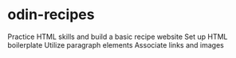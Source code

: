 # odin-recipes
Practice HTML skills and build a basic recipe website
Set up HTML boilerplate
Utilize paragraph elements
Associate links and images
